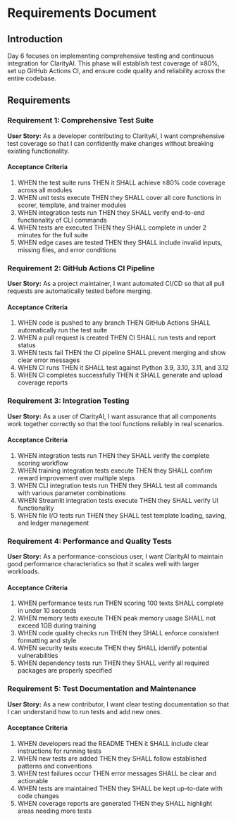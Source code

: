 # Requirements Document

## Introduction

Day 6 focuses on implementing comprehensive testing and continuous integration for ClarityAI. This phase will establish test coverage of ≥80%, set up GitHub Actions CI, and ensure code quality and reliability across the entire codebase.

## Requirements

### Requirement 1: Comprehensive Test Suite

**User Story:** As a developer contributing to ClarityAI, I want comprehensive test coverage so that I can confidently make changes without breaking existing functionality.

#### Acceptance Criteria

1. WHEN the test suite runs THEN it SHALL achieve ≥80% code coverage across all modules
2. WHEN unit tests execute THEN they SHALL cover all core functions in scorer, template, and trainer modules
3. WHEN integration tests run THEN they SHALL verify end-to-end functionality of CLI commands
4. WHEN tests are executed THEN they SHALL complete in under 2 minutes for the full suite
5. WHEN edge cases are tested THEN they SHALL include invalid inputs, missing files, and error conditions

### Requirement 2: GitHub Actions CI Pipeline

**User Story:** As a project maintainer, I want automated CI/CD so that all pull requests are automatically tested before merging.

#### Acceptance Criteria

1. WHEN code is pushed to any branch THEN GitHub Actions SHALL automatically run the test suite
2. WHEN a pull request is created THEN CI SHALL run tests and report status
3. WHEN tests fail THEN the CI pipeline SHALL prevent merging and show clear error messages
4. WHEN CI runs THEN it SHALL test against Python 3.9, 3.10, 3.11, and 3.12
5. WHEN CI completes successfully THEN it SHALL generate and upload coverage reports

### Requirement 3: Integration Testing

**User Story:** As a user of ClarityAI, I want assurance that all components work together correctly so that the tool functions reliably in real scenarios.

#### Acceptance Criteria

1. WHEN integration tests run THEN they SHALL verify the complete scoring workflow
2. WHEN training integration tests execute THEN they SHALL confirm reward improvement over multiple steps
3. WHEN CLI integration tests run THEN they SHALL test all commands with various parameter combinations
4. WHEN Streamlit integration tests execute THEN they SHALL verify UI functionality
5. WHEN file I/O tests run THEN they SHALL test template loading, saving, and ledger management

### Requirement 4: Performance and Quality Tests

**User Story:** As a performance-conscious user, I want ClarityAI to maintain good performance characteristics so that it scales well with larger workloads.

#### Acceptance Criteria

1. WHEN performance tests run THEN scoring 100 texts SHALL complete in under 10 seconds
2. WHEN memory tests execute THEN peak memory usage SHALL not exceed 1GB during training
3. WHEN code quality checks run THEN they SHALL enforce consistent formatting and style
4. WHEN security tests execute THEN they SHALL identify potential vulnerabilities
5. WHEN dependency tests run THEN they SHALL verify all required packages are properly specified

### Requirement 5: Test Documentation and Maintenance

**User Story:** As a new contributor, I want clear testing documentation so that I can understand how to run tests and add new ones.

#### Acceptance Criteria

1. WHEN developers read the README THEN it SHALL include clear instructions for running tests
2. WHEN new tests are added THEN they SHALL follow established patterns and conventions
3. WHEN test failures occur THEN error messages SHALL be clear and actionable
4. WHEN tests are maintained THEN they SHALL be kept up-to-date with code changes
5. WHEN coverage reports are generated THEN they SHALL highlight areas needing more tests
